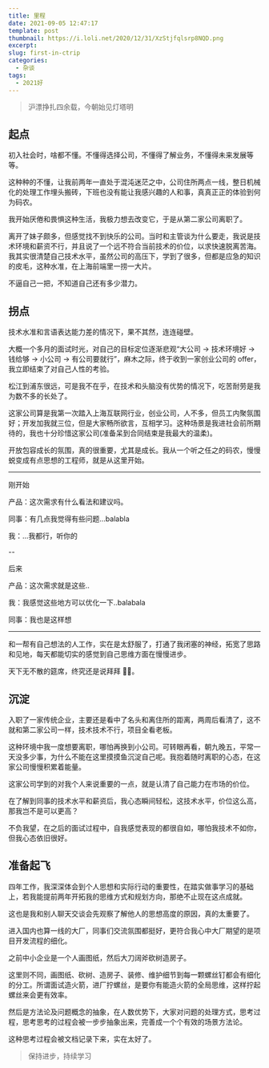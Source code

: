 ```yaml
---
title: 里程
date: 2021-09-05 12:47:17
template: post
thumbnail: https://i.loli.net/2020/12/31/XzStjfqlsrp8NQD.png
excerpt: 
slug: first-in-ctrip
categories: 
  - 杂谈
tags:
  - 2021好
---
```


> 沪漂挣扎四余载，今朝始见灯塔明

## 起点

初入社会时，啥都不懂。不懂得选择公司，不懂得了解业务，不懂得未来发展等等。

这种种的不懂，让我前两年一直处于混沌迷茫之中，公司住所两点一线，整日机械化的处理工作埋头搬砖，下班也没有能让我感兴趣的人和事，真真正正的体验到何为码农。

我开始厌倦和畏惧这种生活，我极力想去改变它，于是从第二家公司离职了。

离开了妹子颇多，但感觉找不到快乐的公司。当时和主管谈为什么要走，我说是技术环境和薪资不行，并且说了一个远不符合当前技术的价位，以求快速脱离苦海。我其实很清楚自己技术水平，虽然公司的高压下，学到了很多，但都是应急的知识的皮毛，这种水准，在上海前端里一捞一大片。

不逼自己一把，不知道自己还有多少潜力。

## 拐点

技术水准和言语表达能力差的情况下，果不其然，连连碰壁。

大概一个多月的面试时光，对自己的目标定位逐渐悲观“大公司 -> 技术环境好 -> 钱给够 -> 小公司 -> 有公司要就行”，麻木之际，终于收到一家创业公司的 offer，我立即结束了对自己人性的考验。

松江到浦东很远，可是我不在乎，在技术和头脑没有优势的情况下，吃苦耐劳是我为数不多的长处了。

这家公司算是我第一次踏入上海互联网行业，创业公司，人不多，但员工内聚氛围好；开发加我就三位，但是大家畅所欲言，互相学习。这种场景是我进社会前所期待的，我也十分珍惜这家公司(准备呆到合同结束是我最大的温柔)。

开放包容成长的氛围，真的很重要，尤其是成长。我从一个听之任之的码农，慢慢蜕变成有点思想的工程师，就是从这里开始。

---

刚开始

产品：这次需求有什么看法和建议吗。

同事：有几点我觉得有些问题...balabla

我：...我都行，听你的

--

后来

产品：这次需求就是这些..

我：我感觉这些地方可以优化一下..balabala

同事：我也是这样想

---

和一帮有自己想法的人工作，实在是太舒服了，打通了我闭塞的神经，拓宽了思路和见地，每天都能切实的感觉到自己思维方面在慢慢进步。

天下无不散的筵席，终究还是说拜拜 👋🏻。

## 沉淀

入职了一家传统企业，主要还是看中了名头和离住所的距离，两周后看清了，这不就和第二家公司一样，技术技术不行，项目全看老板。

这种环境中我一度想要离职，哪怕再换到小公司。可转眼再看，朝九晚五，平常一天没多少事，为什么不能在这里摸摸鱼沉淀自己呢。我抱着随时离职的心态，在这家公司慢慢积累着能量。

这家公司学到的对我个人来说重要的一点，就是认清了自己能力在市场的价位。

在了解到同事的技术水平和薪资后，我心态瞬间轻松，这技术水平，价位这么高，那我岂不是可以更高？

不负我望，在之后的面试过程中，自我感觉表现的都很自如，哪怕我技术不如你，但我心态依旧很好。

## 准备起飞

四年工作，我深深体会到个人思想和实际行动的重要性，在踏实做事学习的基础上，若我能提前两年开拓我的思维方式和规划方向，那绝不止现在这点成就。

这也是我和别人聊天交谈会先观察了解他人的思想高度的原因，真的太重要了。

进入国内也算一线的大厂，同事们交流氛围都挺好，更符合我心中大厂期望的是项目开发流程的细化。

之前中小企业是一个人画图纸，然后大刀阔斧砍树造房子。

这里则不同，画图纸、砍树、造房子、装修、维护细节到每一颗螺丝钉都会有细化的分工。所谓面试造火箭，进厂拧螺丝，是要你有能造火箭的全局思维，这样拧起螺丝来会更有效率。

然后是方法论及问题概念的抽象，在人数优势下，大家对问题的处理方式，思考过程，思考思考的过程会被一步步抽象出来，完善成一个个有效的场景方法论。

这种思考过程会被文档记录下来，实在太好了。

> 保持进步，持续学习
